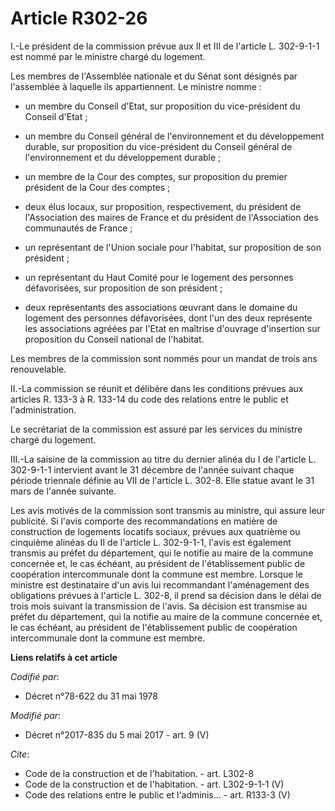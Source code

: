 # Article R302-26

I.-Le président de la commission prévue aux II et III de l'article L. 302-9-1-1 est nommé par le ministre chargé du
logement. 

Les membres de l'Assemblée nationale et du Sénat sont désignés par l'assemblée à laquelle ils appartiennent. Le ministre
nomme :

- un membre du Conseil d'Etat, sur proposition du vice-président du Conseil d'Etat ;

- un membre du Conseil général de l'environnement et du développement durable, sur proposition du vice-président du Conseil
général de l'environnement et du développement durable ;

- un membre de la Cour des comptes, sur proposition du premier président de la Cour des comptes ;

- deux élus locaux, sur proposition, respectivement, du président de l'Association des maires de France et du président de
l'Association des communautés de France ;

- un représentant de l'Union sociale pour l'habitat, sur proposition de son président ;

- un représentant du Haut Comité pour le logement des personnes défavorisées, sur proposition de son président ;

- deux représentants des associations œuvrant dans le domaine du logement des personnes défavorisées, dont l'un des deux
représente les associations agréées par l'Etat en maîtrise d'ouvrage d'insertion sur proposition du Conseil national de
l'habitat. 

Les membres de la commission sont nommés pour un mandat de trois ans renouvelable. 

II.-La commission se réunit et délibère dans les conditions prévues aux articles R. 133-3 à R. 133-14 du code des relations
entre le public et l'administration. 

Le secrétariat de la commission est assuré par les services du ministre chargé du logement. 

III.-La saisine de la commission au titre du dernier alinéa du I de l'article L. 302-9-1-1 intervient avant le 31 décembre de
l'année suivant chaque période triennale définie au VII de l'article L. 302-8. Elle statue avant le 31 mars de l'année
suivante. 

Les avis motivés de la commission sont transmis au ministre, qui assure leur publicité. Si l'avis comporte des
recommandations en matière de construction de logements locatifs sociaux, prévues aux quatrième ou cinquième alinéas du II de
l'article L. 302-9-1-1, l'avis est également transmis au préfet du département, qui le notifie au maire de la commune
concernée et, le cas échéant, au président de l'établissement public de coopération intercommunale dont la commune est
membre. Lorsque le ministre est destinataire d'un avis lui recommandant l'aménagement des obligations prévues à l'article L.
302-8, il prend sa décision dans le délai de trois mois suivant la transmission de l'avis. Sa décision est transmise au
préfet du département, qui la notifie au maire de la commune concernée et, le cas échéant, au président de l'établissement
public de coopération intercommunale dont la commune est membre.

**Liens relatifs à cet article**

_Codifié par_:

  - Décret n°78-622 du 31 mai 1978

_Modifié par_:

  - Décret n°2017-835 du 5 mai 2017 - art. 9 (V)

_Cite_:

  - Code de la construction et de l'habitation. - art. L302-8
  - Code de la construction et de l'habitation. - art. L302-9-1-1 (V)
  - Code des relations entre le public et l'adminis... - art. R133-3 (V)
